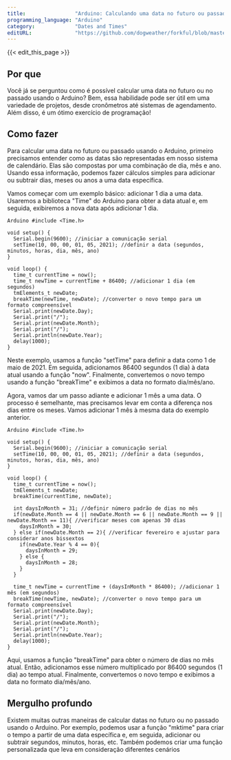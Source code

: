 ```yaml
---
title:                "Arduino: Calculando uma data no futuro ou passado"
programming_language: "Arduino"
category:             "Dates and Times"
editURL:              "https://github.com/dogweather/forkful/blob/master/content/pt/arduino/calculating-a-date-in-the-future-or-past.md"
---
```


{{< edit_this_page >}}

## Por que

Você já se perguntou como é possível calcular uma data no futuro ou no passado usando o Arduino? Bem, essa habilidade pode ser útil em uma variedade de projetos, desde cronômetros até sistemas de agendamento. Além disso, é um ótimo exercício de programação!

## Como fazer

Para calcular uma data no futuro ou passado usando o Arduino, primeiro precisamos entender como as datas são representadas em nosso sistema de calendário. Elas são compostas por uma combinação de dia, mês e ano. Usando essa informação, podemos fazer cálculos simples para adicionar ou subtrair dias, meses ou anos a uma data específica.

Vamos começar com um exemplo básico: adicionar 1 dia a uma data. Usaremos a biblioteca "Time" do Arduino para obter a data atual e, em seguida, exibiremos a nova data após adicionar 1 dia.

```
Arduino #include <Time.h>

void setup() {
  Serial.begin(9600); //iniciar a comunicação serial
  setTime(10, 00, 00, 01, 05, 2021); //definir a data (segundos, minutos, horas, dia, mês, ano)
}

void loop() {
  time_t currentTime = now();
  time_t newTime = currentTime + 86400; //adicionar 1 dia (em segundos)
  tmElements_t newDate;
  breakTime(newTime, newDate); //converter o novo tempo para um formato compreensível
  Serial.print(newDate.Day);
  Serial.print("/");
  Serial.print(newDate.Month);
  Serial.print("/");
  Serial.println(newDate.Year);
  delay(1000);
}
```

Neste exemplo, usamos a função "setTime" para definir a data como 1 de maio de 2021. Em seguida, adicionamos 86400 segundos (1 dia) à data atual usando a função "now". Finalmente, convertemos o novo tempo usando a função "breakTime" e exibimos a data no formato dia/mês/ano.

Agora, vamos dar um passo adiante e adicionar 1 mês a uma data. O processo é semelhante, mas precisamos levar em conta a diferença nos dias entre os meses. Vamos adicionar 1 mês à mesma data do exemplo anterior.

```
Arduino #include <Time.h>

void setup() {
  Serial.begin(9600); //iniciar a comunicação serial
  setTime(10, 00, 00, 01, 05, 2021); //definir a data (segundos, minutos, horas, dia, mês, ano)
}

void loop() {
  time_t currentTime = now();
  tmElements_t newDate;
  breakTime(currentTime, newDate);

  int daysInMonth = 31; //definir número padrão de dias no mês
  if(newDate.Month == 4 || newDate.Month == 6 || newDate.Month == 9 || newDate.Month == 11){ //verificar meses com apenas 30 dias
    daysInMonth = 30;
  } else if(newDate.Month == 2){ //verificar fevereiro e ajustar para considerar anos bissextos
    if(newDate.Year % 4 == 0){
      daysInMonth = 29;
    } else {
      daysInMonth = 28;
    }
  }

  time_t newTime = currentTime + (daysInMonth * 86400); //adicionar 1 mês (em segundos)
  breakTime(newTime, newDate); //converter o novo tempo para um formato compreensível
  Serial.print(newDate.Day);
  Serial.print("/");
  Serial.print(newDate.Month);
  Serial.print("/");
  Serial.println(newDate.Year);
  delay(1000);
}
```

Aqui, usamos a função "breakTime" para obter o número de dias no mês atual. Então, adicionamos esse número multiplicado por 86400 segundos (1 dia) ao tempo atual. Finalmente, convertemos o novo tempo e exibimos a data no formato dia/mês/ano.

## Mergulho profundo

Existem muitas outras maneiras de calcular datas no futuro ou no passado usando o Arduino. Por exemplo, podemos usar a função "mktime" para criar o tempo a partir de uma data específica e, em seguida, adicionar ou subtrair segundos, minutos, horas, etc. Também podemos criar uma função personalizada que leva em consideração diferentes cenários